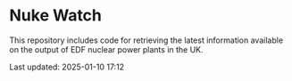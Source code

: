 # Nuke Watch

This repository includes code for retrieving the latest information available on the output of EDF nuclear power plants in the UK.

Last updated: 2025-01-10 17:12